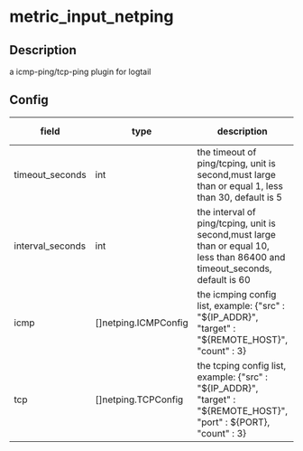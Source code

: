 # metric_input_netping
## Description
a icmp-ping/tcp-ping plugin for logtail
## Config
|  field   |   type   |   description   | default value   |
| ---- | ---- | ---- | ---- |
|timeout_seconds|int|the timeout of ping/tcping, unit is second,must large than or equal 1, less than  30, default is 5|5|
|interval_seconds|int|the interval of ping/tcping, unit is second,must large than or equal 10, less than 86400 and timeout_seconds, default is 60|60|
|icmp|[]netping.ICMPConfig|the icmping config list, example:  {"src" : "${IP_ADDR}",  "target" : "${REMOTE_HOST}", "count" : 3}|null|
|tcp|[]netping.TCPConfig|the tcping config list, example: {"src" : "${IP_ADDR}",  "target" : "${REMOTE_HOST}", "port" : ${PORT}, "count" : 3}|null|